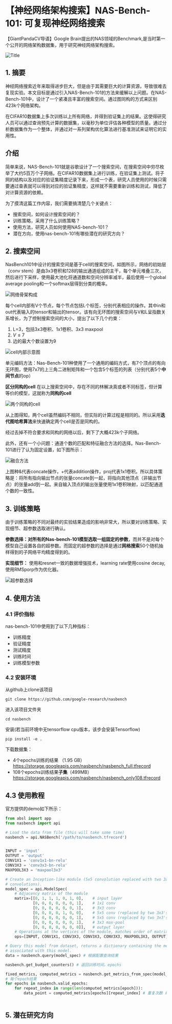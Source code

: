 # 【神经网络架构搜索】NAS-Bench-101: 可复现神经网络搜索

【GiantPandaCV导语】Google Brain提出的NAS领域的Benchmark,是当时第一个公开的网络架构数据集，用于研究神经网络架构搜索。

![Title](https://img-blog.csdnimg.cn/20210512093908299.png)

## 1. 摘要

神经网络搜索近年来取得进步巨大，但是由于其需要巨大的计算资源，导致很难去复现实验。本文目标是通过引入NAS-Bench-101的方法来缓解以上问题。在NAS-Bench-101中，设计了一个紧凑且丰富的搜索空间。通过图同构的方式来区别423k个网络架构。

在CIFAR10数据集上多次训练以上所有网络，并得到验证集上的结果。这使得研究人员可以通过查询预先计算的数据集，以毫秒为单位评估各种模型的质量。通过分析数据集作为一个整体，并通过对一系列架构优化算法进行基准测试来证明它的实用性。

## 介绍

简单来说，NAS-Bench-101就是谷歌设计了一个搜索空间，在搜索空间中穷尽枚举了大约5百万个子网络。在CIFAR10数据集上进行训练，在验证集上测试。将子网的结构以及对应的验证集精度记录下来，形成一个表，研究人员使用的时候只需要通过查表就可以得到对应的验证集精度，这样就不需要重新训练和测试，降低了对计算资源的依赖。

为了摸清这篇工作内容，我们需要搞清楚几个关键点：

- 搜索空间，如何设计搜索空间的？
- 训练策略，采用了什么训练策略？
- 使用方法，研究人员如何使用NAS-bench-101？
- 潜在方向，使用nas-bench-101有哪些潜在的研究方向？

## 2. 搜索空间

NasBench101中设计的搜索空间是基于cell的搜索空间，如图所示，网络的初始层（conv stem）是由3x3卷积和128的输出通道组成的主干，每个单元堆叠三次，然后进行下采样，使用最大池化将通道数和空间分辨率减半，最后使用一个global average pooling和一个softmax层得到分类的概率。

![网络骨架构成](https://img-blog.csdnimg.cn/20210512141142792.png)

每个cell内部有V个节点，每个节点包括L个标签，分别代表相应的操作。其中in和out代表输入的tensor和输出的tensor。该有向无环图的搜索空间与V和L呈指数关系增长，为了控制搜索空间的大小，提出了以下几个约束：

1. L=3，包括3x3卷积、1x1卷积、3x3 maxpool
2. $V\le 7$ 
3. 边的最大个数设置为9

![cell内部示意图](https://img-blog.csdnimg.cn/20210512141824648.png)

单元编码方法：Nas-Bench-101种使用了一个通用的编码方式，有7个顶点的有向无环图，使用7x7的上三角二进制矩阵和一个包含5个标签的列表（分别代表5个**中间节点**的op）

**区分同构的cell** 在以上搜索空间中，存在不同的林解决真或者不同标签，但计算等价的模型，这就称为**同构的cell**

![两个同构的cell](https://img-blog.csdnimg.cn/20210512143518633.png?x-oss-process=image/watermark,type_ZmFuZ3poZW5naGVpdGk,shadow_10,text_aHR0cHM6Ly9ibG9nLmNzZG4ubmV0L0REX1BQX0pK,size_6,color_FFFFFF,t_70)

从上图得知，两个cell虽然编码不相同，但实际的计算过程是相同的。所以采用**迭代图哈希算法**来快速确定两个cell是否是同构的。

经过去掉不符合要求和同构的网络以后，剩下了大概423k个子网络。

此外，还有一个小问题：通道个数的匹配和特征融合方法的选择。Nas-Bench-101进行了认为固定设置，如下图所示：

![融合方法](https://img-blog.csdnimg.cn/20210512145202473.png?x-oss-process=image/watermark,type_ZmFuZ3poZW5naGVpdGk,shadow_10,text_aHR0cHM6Ly9ibG9nLmNzZG4ubmV0L0REX1BQX0pK,size_16,color_FFFFFF,t_70)

上图种&代表concate操作，+代表addition操作，proj代表1x1卷积。所以具体策略是：将所有指向输出节点的张量concate到一起，将指向其他顶点（非输出节点）的张量add到一起。来自输入顶点的输出张量使用1x1卷积映射，以匹配通道个数的一致性。



## 3. 训练策略

由于训练策略的不同对最终的实验结果造成的影响非常大，所以要对训练策略、实现细节、超参数选取进行确认。

**参数选择：**对所有的Nas-bench-101模型选取一组**固定的参数**，而并不是对每个模型自己设置各自的超参数。而固定的超参数的选择是通过**网格搜索**50个随机抽样得到的子网络平均精度得到的。

**实现细节：** 使用和resnet一致的数据增强技术，learning rate使用cosine decay, 使用RMSporp作为优化器。

![超参数选择](https://img-blog.csdnimg.cn/20210512144928665.png?x-oss-process=image/watermark,type_ZmFuZ3poZW5naGVpdGk,shadow_10,text_aHR0cHM6Ly9ibG9nLmNzZG4ubmV0L0REX1BQX0pK,size_16,color_FFFFFF,t_70)

## 4. 使用方法

### 4.1 评价指标

nas-bench-101中使用到了以下几种指标：

- 训练精度
- 验证精度
- 测试精度
- 训练时间
- 训练模型参数


### 4.2 安装环境

从github上clone该项目

```
git clone https://github.com/google-research/nasbench
```

进入该项目文件夹

```
cd nasbench
```

安装(若当前环境中无tensorflow cpu版本，该步会安装Tensorflow)

```
pip install -e .
```

下载数据集：

- 4个epochs训练的结果 （1.95 GB）https://storage.googleapis.com/nasbench/nasbench_full.tfrecord
- 108个epochs训练结果**子集**（499MB）https://storage.googleapis.com/nasbench/nasbench_only108.tfrecord

## 4.3 使用教程

官方提供的demo如下所示：


```python
from absl import app
from nasbench import api

# Load the data from file (this will take some time)
nasbench = api.NASBench('/path/to/nasbench.tfrecord')


INPUT = 'input'
OUTPUT = 'output'
CONV1X1 = 'conv1x1-bn-relu'
CONV3X3 = 'conv3x3-bn-relu'
MAXPOOL3X3 = 'maxpool3x3'

# Create an Inception-like module (5x5 convolution replaced with two 3x3
# convolutions).
model_spec = api.ModelSpec(
    # Adjacency matrix of the module
    matrix=[[0, 1, 1, 1, 0, 1, 0],    # input layer
            [0, 0, 0, 0, 0, 0, 1],    # 1x1 conv
            [0, 0, 0, 0, 0, 0, 1],    # 3x3 conv
            [0, 0, 0, 0, 1, 0, 0],    # 5x5 conv (replaced by two 3x3's)
            [0, 0, 0, 0, 0, 0, 1],    # 5x5 conv (replaced by two 3x3's)
            [0, 0, 0, 0, 0, 0, 1],    # 3x3 max-pool
            [0, 0, 0, 0, 0, 0, 0]],   # output layer
    # Operations at the vertices of the module, matches order of matrix
    ops=[INPUT, CONV1X1, CONV3X3, CONV3X3, CONV3X3, MAXPOOL3X3, OUTPUT])

# Query this model from dataset, returns a dictionary containing the metrics
# associated with this model.
data = nasbench.query(model_spec) # 根据配置查询结果

nasbench.get_budget_counters() # 返回训练时间，epochs

fixed_metrics, computed_metrics = nasbench.get_metrics_from_spec(model_spec)
# 每个epoch结果
for epochs in nasbench.valid_epochs:
    for repeat_index in range(len(computed_metrics[epoch])):
        data_point = computed_metrics[epochs][repeat_index] # 重复次数 每个epoch重复的结果
        
```

## 5. 潜在研究方向

